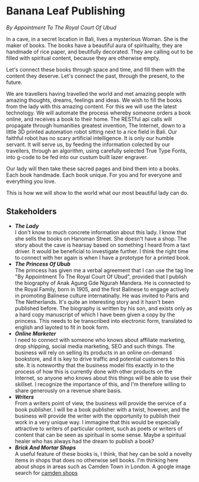 # Banana Leaf Publishing

*By Appointment To The Royal Court Of Ubud*

In a cave, in a secret location in Bali, lives a mysterious Woman. She is the maker of books.
The books have a beautiful aura of spirituality, they are handmade of rice paper, and beutifully decorated.
They are calling out to be filled with spiritual content, because they are otherwise empty.

Let's connect these books through space and time, and fill them with the content they deserve. Let's connect the past,
through the present, to the future.

We are travellers having travelled the world and met amazing people with amazing thoughts, dreams, feelings and ideas.
We wish to fill the books from the lady with this amazing content. For this we will use the latest technology. We
will automate the process whereby someone orders a book online, and receives a book to their home. The RESTful api calls will  propagate through
humanities greatest invention, The Internet, down to a little 3D printed automation robot sitting next to a rice field in
Bali. Our faithful robot has no scary artificial intelligence. It is only our humble servant. It will serve us, by
feeding the information colected by our travellers, through an algorithm, using carefully selected True Type Fonts, into
g-code to be fed into our custum built lazer engraver.

Our lady will then take these sacred pages and bind them into a books. Each book handmade. Each book unique. For you and for everyone and everything you love.

This is how we will show to the world what our most beautiful lady can do.

## Stakeholders

- ___The Lady___<br>I don't know to much concrete information about this lady. I know that she sells the books on Hanoman Street. She doesn't have a shop. The story about the cave is hearsay based on something I heard from a taxt driver. It would be beneficial to investigate further. I think the right time to connect with her again is when I have a prototype for a printed book.
- ___The Princess Of Ubub___<br>The princess has given me a verbal agreement that I can use the tag line "By Appointment To The Royal Court Of Ubud", provided that I publish the biography of Anak Agung Gde Ngurah Mandera. He is connected to the Royal Family, born in 1905, and the first Balinese to engage actively in promoting Balinese culture internatinally. He was invited to Paris and The Netherlands. It's quite an interesting story and it hasn't been published before. The biography is written by his son, and exists only as a hard copy manuscript of which I have been given a copy by the princess. This needs to be transcribed into electronic form, translated to english and layoted to fit in book form.
- ___Online Marketer___<br>I need to connect with someone who knows about affiliate marketing, drop shipping, social media marketing, SEO and such things. The business will rely on selling its products in an online on-demand bookstore, and it is key to drive traffic and potential customers to this site. It is noteworthy that the business model fits exactly in to the process of how this is currently done with other products on the Internet, so anyone who knows about this things will be able to use their skillset. I recognize the importance of this, and I'm therefore willing to share generously on a revenue share basis.
- ___Writers___<br>From a writers point of view, the business will provide the service of a book publisher. I will be a book publisher with a twist, however, and the business will provide the writer with the opportunity to publish their work in a very unique way. I immagine that this would be especially attractive to writers of particular content, such as poets or writers of content that can be seen as spiritual in some sense. Maybe a spiritual healer who has always had the dream to publish a book?
- ___Brick And Mortar Shops___<br>A useful feature of these books is, I think, that hey can be sold a novelty items in shops that does no otherwise sell books. I'm thinking here about shops in areas such as Camden Town in London. A google image search for [camden shops](https://www.google.com/search?tbm=isch&as_q=camden+shops)
